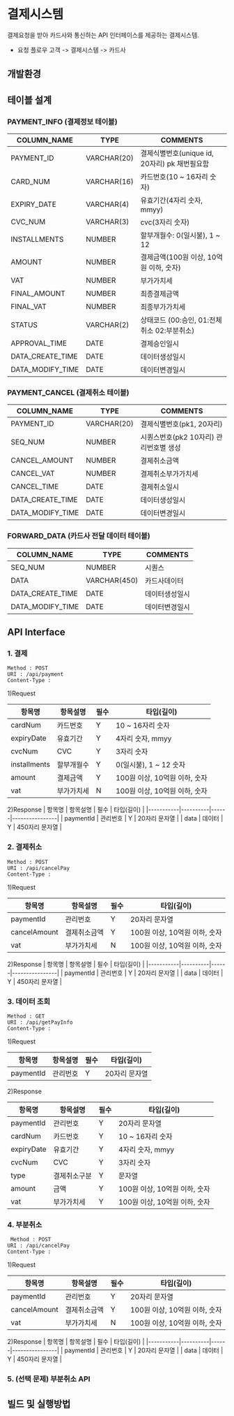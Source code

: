 # 결제시스템
결제요청을 받아 카드사와 통신하는 API 인터페이스를 제공하는 결제시스템.

* 요청 플로우
고객 -> 결제시스템 -> 카드사

## 개발환경

## 테이블 설계

### PAYMENT_INFO (결제정보 테이블)
| COLUMN_NAME      | TYPE        | COMMENTS                                      |
|------------------|-------------|-----------------------------------------------|
| PAYMENT_ID       | VARCHAR(20) | 결제식별번호(unique id, 20자리) pk 채번필요함 |
| CARD_NUM         | VARCHAR(16) | 카드번호(10 ~ 16자리 숫자)                    |
| EXPIRY_DATE      | VARCHAR(4)  | 유효기간(4자리 숫자, mmyy)                    |
| CVC_NUM          | VARCHAR(3)  | cvc(3자리 숫자)                               |
| INSTALLMENTS     | NUMBER      | 할부개월수: 0(일시불), 1 ~ 12                 |
| AMOUNT           | NUMBER      | 결제금액(100원 이상, 10억원 이하, 숫자)       |
| VAT              | NUMBER      | 부가가치세                                    |
| FINAL_AMOUNT     | NUMBER      | 최종결제금액                                  |
| FINAL_VAT        | NUMBER      | 최종부가가치세                                |
| STATUS           | VARCHAR(2)  | 상태코드 (00:승인, 01:전체취소 02:부분취소)   |
| APPROVAL_TIME    | DATE        | 결제승인일시                                  |
| DATA_CREATE_TIME | DATE        | 데이터생성일시                                |
| DATA_MODIFY_TIME | DATE        | 데이터변경일시                                |  


### PAYMENT_CANCEL (결제취소 테이블)
| COLUMN_NAME      | TYPE        | COMMENTS                               |
|------------------|-------------|----------------------------------------|
| PAYMENT_ID       | VARCHAR(20) | 결제식별번호(pk1, 20자리)              |
| SEQ_NUM          | NUMBER      | 시퀀스번호(pk2 10자리) 관리번호별 생성 |
| CANCEL_AMOUNT    | NUMBER      | 결제취소금액                           |
| CANCEL_VAT       | NUMBER      | 결제취소부가가치세                     |
| CANCEL_TIME      | DATE        | 결제취소일시                           |
| DATA_CREATE_TIME | DATE        | 데이터생성일시                         |
| DATA_MODIFY_TIME | DATE        | 데이터변경일시                         |

### FORWARD_DATA (카드사 전달 데이터 테이블)
| COLUMN_NAME      | TYPE         | COMMENTS       |
|------------------|--------------|----------------|
| SEQ_NUM          | NUMBER       | 시퀀스         |
| DATA             | VARCHAR(450) | 카드사데이터   |
| DATA_CREATE_TIME | DATE         | 데이터생성일시 |
| DATA_MODIFY_TIME | DATE         | 데이터변경일시 |

## API Interface

  ### 1. 결제
    Method : POST
    URI : /api/payment
    Content-Type : 
  
1)Request
  
  | 항목명       | 항목설명   | 필수 | 타입(길이)                    |
|--------------|------------|------|-------------------------------|
| cardNum      | 카드번호   |   Y  | 10 ~ 16자리 숫자              |
| expiryDate   | 유효기간   |   Y  | 4자리 숫자, mmyy              |
| cvcNum       | CVC        |   Y  | 3자리 숫자                    |
| installments | 할부개월수 |   Y  | 0(일시불), 1 ~ 12 숫자        |
| amount       | 결제금액   |   Y  | 100원 이상, 10억원 이하, 숫자 |
| vat          | 부가가치세 |   N  | 100원 이상, 10억원 이하, 숫자 |
  
2)Response
| 항목명    | 항목설명 | 필수 | 타입(길이)     |
|-----------|----------|------|----------------|
| paymentId | 관리번호 |   Y  | 20자리 문자열  |
| data      | 데이터   |   Y  | 450자리 문자열 |

  ### 2. 결제취소
    Method : POST
    URI : /api/cancelPay
    Content-Type : 
    
1)Request

  | 항목명       | 항목설명     | 필수 | 타입(길이)                    |
|--------------|--------------|------|-------------------------------|
| paymentId    | 관리번호     |   Y  | 20자리 문자열                 |
| cancelAmount | 결제취소금액 |   Y  | 100원 이상, 10억원 이하, 숫자 |
| vat          | 부가가치세   |   N  | 100원 이상, 10억원 이하, 숫자 |

2)Response
| 항목명    | 항목설명 | 필수 | 타입(길이)     |
|-----------|----------|------|----------------|
| paymentId | 관리번호 |   Y  | 20자리 문자열  |
| data      | 데이터   |   Y  | 450자리 문자열 |


  ### 3. 데이터 조회
    Method : GET
    URI : /api/getPayInfo
    Content-Type : 
    
1)Request

  | 항목명       | 항목설명     | 필수 | 타입(길이)                    |
|--------------|--------------|------|-------------------------------|
| paymentId    | 관리번호     |   Y  | 20자리 문자열                 |

2)Response

  | 항목명       | 항목설명   | 필수 | 타입(길이)                    |
|--------------|------------|------|-------------------------------|
| paymentId    | 관리번호     |   Y  | 20자리 문자열                 |
| cardNum      | 카드번호   |   Y  | 10 ~ 16자리 숫자              |
| expiryDate   | 유효기간   |   Y  | 4자리 숫자, mmyy              |
| cvcNum       | CVC        |   Y  | 3자리 숫자                    |
| type        | 결제취소구분  |   Y  | 문자열                    |
| amount       | 금액   |   Y  | 100원 이상, 10억원 이하, 숫자 |
| vat          | 부가가치세 |   Y  | 100원 이상, 10억원 이하, 숫자 |
  
  ### 4. 부분취소
     Method : POST
    URI : /api/cancelPay
    Content-Type : 
    
1)Request

  | 항목명       | 항목설명     | 필수 | 타입(길이)                    |
|--------------|--------------|------|-------------------------------|
| paymentId    | 관리번호     |   Y  | 20자리 문자열                 |
| cancelAmount | 결제취소금액 |   Y  | 100원 이상, 10억원 이하, 숫자 |
| vat          | 부가가치세   |   N  | 100원 이상, 10억원 이하, 숫자 |

2)Response
| 항목명    | 항목설명 | 필수 | 타입(길이)     |
|-----------|----------|------|----------------|
| paymentId | 관리번호 |   Y  | 20자리 문자열  |
| data      | 데이터   |   Y  | 450자리 문자열 |

  ### 5. (선택 문제) 부분취소 API
  
## 빌드 및 실행방법
